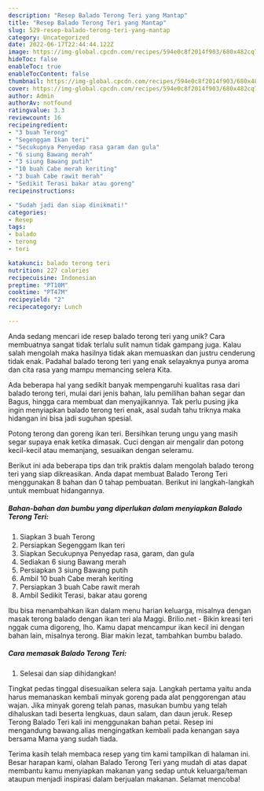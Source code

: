 ```yaml
---
description: "Resep Balado Terong Teri yang Mantap"
title: "Resep Balado Terong Teri yang Mantap"
slug: 529-resep-balado-terong-teri-yang-mantap
category: Uncategorized
date: 2022-06-17T22:44:44.122Z
image: https://img-global.cpcdn.com/recipes/594e0c8f2014f903/680x482cq70/balado-terong-teri-foto-resep-utama.jpg
hideToc: false
enableToc: true
enableTocContent: false
thumbnail: https://img-global.cpcdn.com/recipes/594e0c8f2014f903/680x482cq70/balado-terong-teri-foto-resep-utama.jpg
cover: https://img-global.cpcdn.com/recipes/594e0c8f2014f903/680x482cq70/balado-terong-teri-foto-resep-utama.jpg
author: Admin
authorAv: notfound
ratingvalue: 3.3
reviewcount: 16
recipeingredient:
- "3 buah Terong"
- "Segenggam Ikan teri"
- "Secukupnya Penyedap rasa garam dan gula"
- "6 siung Bawang merah"
- "3 siung Bawang putih"
- "10 buah Cabe merah keriting"
- "3 buah Cabe rawit merah"
- "Sedikit Terasi bakar atau goreng"
recipeinstructions:

- "Sudah jadi dan siap dinikmati!"
categories:
- Resep
tags:
- balado
- terong
- teri

katakunci: balado terong teri 
nutrition: 227 calories
recipecuisine: Indonesian
preptime: "PT10M"
cooktime: "PT47M"
recipeyield: "2"
recipecategory: Lunch

---
```





Anda sedang mencari ide resep balado terong teri yang unik? Cara membuatnya sangat tidak terlalu sulit namun tidak gampang juga. Kalau salah mengolah maka hasilnya tidak akan memuaskan dan justru cenderung tidak enak. Padahal balado terong teri yang enak selayaknya punya aroma dan cita rasa yang mampu memancing selera Kita.





Ada beberapa hal yang sedikit banyak mempengaruhi kualitas rasa dari balado terong teri, mulai dari jenis bahan, lalu pemilihan bahan segar dan Bagus, hingga cara membuat dan menyajikannya. Tak perlu pusing jika ingin menyiapkan balado terong teri enak,      asal sudah tahu triknya maka hidangan ini bisa jadi suguhan spesial.














Potong terong dan goreng ikan teri. Bersihkan terung ungu yang masih segar supaya enak ketika dimasak. Cuci dengan air mengalir dan potong kecil-kecil atau memanjang, sesuaikan dengan seleramu.






Berikut ini ada beberapa tips dan trik praktis dalam mengolah balado terong teri yang siap dikreasikan. Anda dapat membuat Balado Terong Teri menggunakan 8 bahan dan 0 tahap pembuatan. Berikut ini langkah-langkah untuk membuat hidangannya.

<!--inarticleads1-->

##### Bahan-bahan dan bumbu yang diperlukan dalam menyiapkan Balado Terong Teri:

1. Siapkan 3 buah Terong
1. Persiapkan Segenggam Ikan teri
1. Siapkan Secukupnya Penyedap rasa, garam, dan gula
1. Sediakan 6 siung Bawang merah
1. Persiapkan 3 siung Bawang putih
1. Ambil 10 buah Cabe merah keriting
1. Persiapkan 3 buah Cabe rawit merah
1. Ambil Sedikit Terasi, bakar atau goreng


Ibu bisa menambahkan ikan dalam menu harian keluarga, misalnya dengan masak terong balado dengan ikan teri ala Maggi. Brilio.net - Bikin kreasi teri nggak cuma digoreng, lho. Kamu dapat mencampur ikan kecil ini dengan bahan lain, misalnya terong. Biar makin lezat, tambahkan bumbu balado. 

<!--inarticleads2-->

##### Cara memasak Balado Terong Teri:


1. Selesai dan siap dihidangkan!

Tingkat pedas tinggal disesuaikan selera saja. Langkah pertama yaitu anda harus memanaskan kembali minyak goreng pada alat penggorengan atau wajan. Jika minyak goreng telah panas, masukan bumbu yang telah dihaluskan tadi beserta lengkuas, daun salam, dan daun jeruk. Resep Terong Balado Teri kali ini menggunakan bahan petai. Resep ini mengandung bawang.alias mengingatkan kembali pada kenangan saya bersama Mama yang sudah tiada. 

Terima kasih telah membaca resep yang tim kami tampilkan di halaman ini. Besar harapan kami, olahan Balado Terong Teri yang mudah di atas dapat membantu kamu menyiapkan makanan yang sedap untuk keluarga/teman ataupun menjadi inspirasi dalam berjualan makanan. Selamat mencoba!
